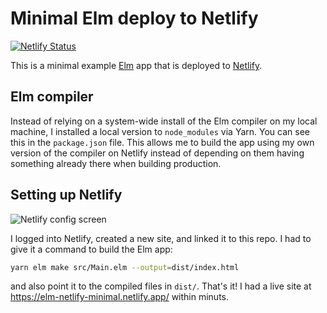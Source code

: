 # Minimal Elm deploy to Netlify

[![Netlify Status](https://api.netlify.com/api/v1/badges/63fc9b73-072a-4fe2-9b05-ac64857bbcd1/deploy-status)](https://app.netlify.com/sites/elm-netlify-minimal/deploys)

This is a minimal example [Elm](elm-lang.org) app that is deployed to
[Netlify](https://www.netlify.com/).

## Elm compiler

Instead of relying on a system-wide install of the Elm compiler on my local
machine, I installed a local version to `node_modules` via Yarn. You can see
this in the `package.json` file. This allows me to build the app using my own
version of the compiler on Netlify instead of depending on them having something
already there when building production.

## Setting up Netlify

![Netlify config screen](https://user-images.githubusercontent.com/1006966/98046824-dce4a900-1df8-11eb-8584-c2b5c8b8c8ef.jpg)

I logged into Netlify, created a new site, and linked it to this repo. I had to
give it a command to build the Elm app:

```sh
yarn elm make src/Main.elm --output=dist/index.html
```

and also point it to the compiled files in `dist/`. That's it! I had a live site
at https://elm-netlify-minimal.netlify.app/ within minuts.
